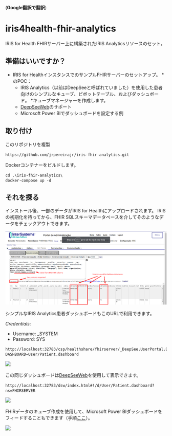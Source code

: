 (**Google翻訳で翻訳**)

# iris4health-fhir-analytics

IRIS for Health FHIRサーバー上に構築されたIRIS Analyticsリソースのセット。

## 準備はいいですか？

* IRIS for HealthインスタンスでのサンプルFHIRサーバーのセットアップ。
*のPOC：
   * IRIS Analytics（以前はDeepSeeと呼ばれていました）を使用した患者向けのシンプルなキューブ、ピボットテーブル、およびダッシュボード。
   *キューブマネージャーを作成します。
   * [DeepSeeWeb](https://openexchange.intersystems.com/package/DeepSeeWeb)のサポート
   * Microsoft Power BIでダッシュボードを設定する例

## 取り付け

このリポジトリを複製

```
https://github.com/jrpereirajr/iris-fhir-analytics.git
```

Dockerコンテナーをビルドします。

```
cd .\iris-fhir-analytics\
docker-compose up -d
```

## それを探る

インストール後、一部のデータがIRIS for Healthにアップロードされます。 IRISの初期化を待ってから、FHIR SQLスキーマデータベースを介してそのようなデータをチェックアウトできます。

<img src="https://raw.githubusercontent.com/jrpereirajr/iris4health-fhir-analytics/master/img/Screenshot_36.png"></img>

シンプルなIRIS Analytics患者ダッシュボードもこのURLで利用できます。

*Credentials*:
 * Username: _SYSTEM
 * Password: SYS

```
http://localhost:32783/csp/healthshare/fhirserver/_DeepSee.UserPortal.DashboardViewer.zen?DASHBOARD=User/Patient.dashboard
```

<img src="https://raw.githubusercontent.com/jrpereirajr/iris-fhir-analytics/power-bi-01/img/Lt94eO0NZa.gif"></img>

この同じダッシュボードは[DeepSeeWeb](https://openexchange.intersystems.com/package/DeepSeeWeb)を使用して表示できます。

```
http://localhost:32783/dsw/index.html#!/d/User/Patient.dashboard?ns=FHIRSERVER
```

<img src="https://raw.githubusercontent.com/jrpereirajr/iris-fhir-analytics/power-bi-01/img/lN0F0MSNJr.gif"></img>

FHIRデータのキューブ作成を使用して、Microsoft Power BIダッシュボードをフィードすることもできます（手順[ここ](power-bi-creating-patient-dashboard.md)）。

<img src="https://raw.githubusercontent.com/jrpereirajr/iris-fhir-analytics/power-bi-01/img/xUxNmpMvvQ.gif"></img>